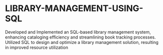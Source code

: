 # LIBRARY-MANAGEMENT-USING-SQL
Developed and Implemented an SQL-based library management
system, enhancing cataloging efficiency and streamlining book
tracking processes. Utilized SQL to design and optimize a library
management solution, resulting in improved resource utilization
